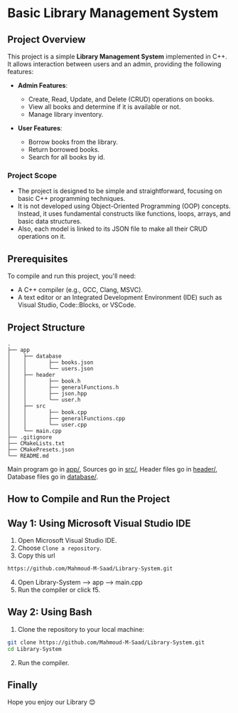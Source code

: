 # Basic Library Management System

## Project Overview

This project is a simple **Library Management System** implemented in C++. It allows interaction between users and an admin, providing the following features:

- **Admin Features**:
  - Create, Read, Update, and Delete (CRUD) operations on books.
  - View all books and determine if it is available or not.
  - Manage library inventory.

- **User Features**:
  - Borrow books from the library.
  - Return borrowed books.
  - Search for all books by id.

### Project Scope

- The project is designed to be simple and straightforward, focusing on basic C++ programming techniques.
- It is not developed using Object-Oriented Programming (OOP) concepts. Instead, it uses fundamental constructs like functions, loops, arrays, and basic data structures.
- Also, each model is linked to its JSON file to make all their CRUD operations on it.

## Prerequisites

To compile and run this project, you'll need:

- A C++ compiler (e.g., GCC, Clang, MSVC).
- A text editor or an Integrated Development Environment (IDE) such as Visual Studio, Code::Blocks, or VSCode.

## Project Structure
``` text
.
├── app
│    ├── database
│    │       ├── books.json
│    │       └── users.json
│    ├── header
│    │       ├── book.h
│    │       ├── generalFunctions.h
│    │       ├── json.hpp
│    │       └── user.h
│    ├── src
│    │       ├── book.cpp
│    │       ├── generalFunctions.cpp
│    │       └── user.cpp
│    └── main.cpp
├── .gitignore
├── CMakeLists.txt
├── CMakePresets.json
└── README.md

```

Main program go in [app/](app),
Sources go in [src/](app/src),
Header files go in [header/](app/header), 
Database files go in [database/](app/database).

## How to Compile and Run the Project

## Way 1: Using Microsoft Visual Studio IDE 

  1. Open Microsoft Visual Studio IDE.
  2. Choose `Clone a repository`.
  3. Copy this url
  ```bash
  https://github.com/Mahmoud-M-Saad/Library-System.git
  ```
  4. Open Library-System --> app --> main.cpp
  5. Run the compiler or click f5. 

## Way 2: Using Bash 

  1. Clone the repository to your local machine:

  ```bash
  git clone https://github.com/Mahmoud-M-Saad/Library-System.git
  cd Library-System
  ```

  2. Run the compiler.

## Finally

Hope you enjoy our Library 😊
